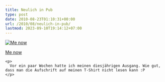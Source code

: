 ```yaml
---
title: Neulich in Pub
type: post
date: 2010-08-23T01:10:31+00:00
url: /2010/08/neulich-in-pub/
lastmod: 2023-09-10T19:14:12+07:00
---
```

<div class="media image">
  <a href="http://www.flickr.com/photos/schreibblogade/4919720005/" title="Me now"><img src="//farm5.static.flickr.com/4078/4919720005_3bfcc23899.jpg" alt="Me now" /></p>

  <p>
    Me now
  </p>

  <p>
    </a></div>

    <p>
      Vor ein paar Wochen hatte ich meinen diesjährigen Ausgang. Wie gut, dass man die Aufschrift auf meinen T-Shirt nicht lesen kann :P
    </p>
